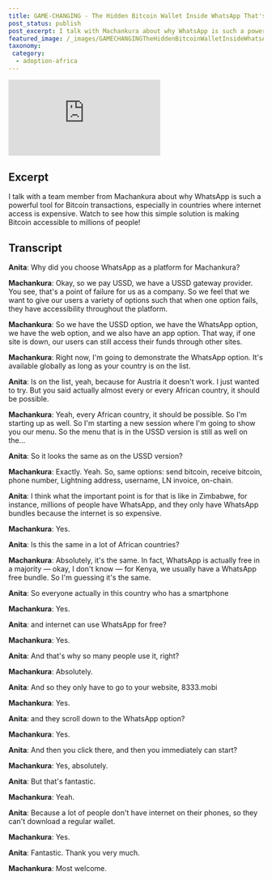 ```yaml
---
title: GAME-CHANGING - The Hidden Bitcoin Wallet Inside WhatsApp That's Silently Banking Africa
post_status: publish
post_excerpt: I talk with Machankura about why WhatsApp is such a powerful tool for Bitcoin transactions.
featured_image: /_images/GAMECHANGINGTheHiddenBitcoinWalletInsideWhatsAppThatsSilentlyBankingAfrica.jpg
taxonomy:
 category:
  - adoption-africa
---
```


<iframe src="https://player.vimeo.com/video/1042968461?badge=0&amp;autopause=0&amp;player_id=0&amp;app_id=58479" frameborder="0" allow="autoplay; fullscreen; picture-in-picture; clipboard-write; encrypted-media" title="GAME-CHANGING: The Hidden Bitcoin Wallet Inside WhatsApp That&#039;s Silently Banking Africa!"></iframe>

<div style="margin-bottom:30px;"></div>

## Excerpt

I talk with a team member from Machankura about why WhatsApp is such a powerful tool for Bitcoin transactions, especially in countries where internet access is expensive. Watch to see how this simple solution is making Bitcoin accessible to millions of people!

## Transcript

**Anita**: Why did you choose WhatsApp as a platform for Machankura?

**Machankura**: Okay, so we pay USSD, we have a USSD gateway provider. You see, that's a point of failure for us as a company. So we feel that we want to give our users a variety of options such that when one option fails, they have accessibility throughout the platform.

**Machankura**: So we have the USSD option, we have the WhatsApp option, we have the web option, and we also have an app option. That way, if one site is down, our users can still access their funds through other sites.

**Machankura**: Right now, I'm going to demonstrate the WhatsApp option. It's available globally as long as your country is on the list.

**Anita**: Is on the list, yeah, because for Austria it doesn't work. I just wanted to try. But you said actually almost every or every African country, it should be possible.

**Machankura**: Yeah, every African country, it should be possible. So I'm starting up as well. So I'm starting a new session where I'm going to show you our menu. So the menu that is in the USSD version is still as well on the...

**Anita**: So it looks the same as on the USSD version?

**Machankura**: Exactly. Yeah. So, same options: send bitcoin, receive bitcoin, phone number, Lightning address, username, LN invoice, on-chain.

**Anita**: I think what the important point is for that is like in Zimbabwe, for instance, millions of people have WhatsApp, and they only have WhatsApp bundles because the internet is so expensive.

**Machankura**: Yes.

**Anita**: Is this the same in a lot of African countries?

**Machankura**: Absolutely, it's the same. In fact, WhatsApp is actually free in a majority — okay, I don't know — for Kenya, we usually have a WhatsApp free bundle. So I'm guessing it's the same.

**Anita**: So everyone actually in this country who has a smartphone

**Machankura**: Yes.

**Anita**: and internet can use WhatsApp for free?

**Machankura**: Yes.

**Anita**: And that's why so many people use it, right?

**Machankura**: Absolutely.

**Anita**: And so they only have to go to your website, 8333.mobi

**Machankura**: Yes.

**Anita**: and they scroll down to the WhatsApp option?

**Machankura**: Yes.

**Anita**: And then you click there, and then you immediately can start?

**Machankura**: Yes, absolutely.

**Anita**: But that's fantastic.

**Machankura**: Yeah.

**Anita**: Because a lot of people don't have internet on their phones, so they can't download a regular wallet.

**Machankura**: Yes.

**Anita**: Fantastic. Thank you very much.

**Machankura**: Most welcome.
